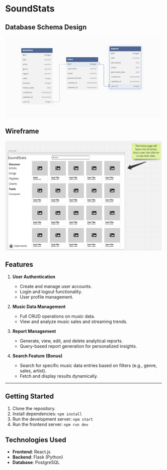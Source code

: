 # SoundStats

## Database Schema Design

![db-schema]

[db-schema]: ./images/DB-SCHEMA.png

## Wireframe

![wireframe]

[wireframe]: ./images/soundstats_wireframe.png

## Features

1. **User Authentication**
   - Create and manage user accounts.
   - Login and logout functionality.
   - User profile management.

2. **Music Data Management**
   - Full CRUD operations on music data.
   - View and analyze music sales and streaming trends.

3. **Report Management**
   - Generate, view, edit, and delete analytical reports.
   - Query-based report generation for personalized insights.

4. **Search Feature (Bonus)**
   - Search for specific music data entries based on filters (e.g., genre, sales, artist).
   - Fetch and display results dynamically.

---

## Getting Started

1. Clone the repository.  
2. Install dependencies: `npm install`  
3. Run the development server: `npm start`
4. Run the frontend server: `npm run dev`  

## Technologies Used
- **Frontend**: React.js  
- **Backend**: Flask (Python)  
- **Database**: PostgreSQL  
